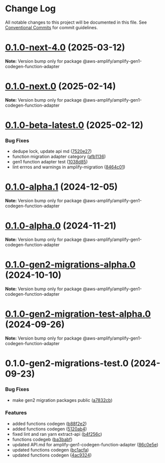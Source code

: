 # Change Log

All notable changes to this project will be documented in this file.
See [Conventional Commits](https://conventionalcommits.org) for commit guidelines.

# [0.1.0-next-4.0](https://github.com/aws-amplify/amplify-cli/compare/@aws-amplify/amplify-gen1-codegen-function-adapter@0.1.0-next.0...@aws-amplify/amplify-gen1-codegen-function-adapter@0.1.0-next-4.0) (2025-03-12)

**Note:** Version bump only for package @aws-amplify/amplify-gen1-codegen-function-adapter





# [0.1.0-next.0](https://github.com/aws-amplify/amplify-cli/compare/@aws-amplify/amplify-gen1-codegen-function-adapter@0.1.0-beta-latest.0...@aws-amplify/amplify-gen1-codegen-function-adapter@0.1.0-next.0) (2025-02-14)

**Note:** Version bump only for package @aws-amplify/amplify-gen1-codegen-function-adapter





# [0.1.0-beta-latest.0](https://github.com/aws-amplify/amplify-cli/compare/@aws-amplify/amplify-gen1-codegen-function-adapter@0.1.0-alpha.1...@aws-amplify/amplify-gen1-codegen-function-adapter@0.1.0-beta-latest.0) (2025-02-12)


### Bug Fixes

* dedupe lock, update api md ([7520e27](https://github.com/aws-amplify/amplify-cli/commit/7520e2760cc2fa0934f3c095f37aedc01b689161))
* function migration adapter category ([afb1136](https://github.com/aws-amplify/amplify-cli/commit/afb1136d5c1eb82e0aa7baf6c12784b06a72de17))
* gen1 function adapter test ([1038d85](https://github.com/aws-amplify/amplify-cli/commit/1038d8553ad3c670261070460dd4e740cb392b6e))
* lint errros and warnings in amplify-migration ([8464c01](https://github.com/aws-amplify/amplify-cli/commit/8464c019b70cadbb786b281b9f0b02ca057c402e))





# [0.1.0-alpha.1](https://github.com/aws-amplify/amplify-cli/compare/@aws-amplify/amplify-gen1-codegen-function-adapter@0.1.0-alpha.0...@aws-amplify/amplify-gen1-codegen-function-adapter@0.1.0-alpha.1) (2024-12-05)

**Note:** Version bump only for package @aws-amplify/amplify-gen1-codegen-function-adapter





# [0.1.0-alpha.0](https://github.com/aws-amplify/amplify-cli/compare/@aws-amplify/amplify-gen1-codegen-function-adapter@0.1.0-gen2-migrations-alpha.0...@aws-amplify/amplify-gen1-codegen-function-adapter@0.1.0-alpha.0) (2024-11-21)

**Note:** Version bump only for package @aws-amplify/amplify-gen1-codegen-function-adapter





# [0.1.0-gen2-migrations-alpha.0](https://github.com/aws-amplify/amplify-cli/compare/@aws-amplify/amplify-gen1-codegen-function-adapter@0.1.0-gen2-migration-test-alpha.0...@aws-amplify/amplify-gen1-codegen-function-adapter@0.1.0-gen2-migrations-alpha.0) (2024-10-10)

**Note:** Version bump only for package @aws-amplify/amplify-gen1-codegen-function-adapter





# [0.1.0-gen2-migration-test-alpha.0](https://github.com/aws-amplify/amplify-cli/compare/@aws-amplify/amplify-gen1-codegen-function-adapter@0.1.0-gen2-migrations-test.0...@aws-amplify/amplify-gen1-codegen-function-adapter@0.1.0-gen2-migration-test-alpha.0) (2024-09-26)

**Note:** Version bump only for package @aws-amplify/amplify-gen1-codegen-function-adapter





# 0.1.0-gen2-migrations-test.0 (2024-09-23)


### Bug Fixes

* make gen2 migration packages public ([a7832cb](https://github.com/aws-amplify/amplify-cli/commit/a7832cb622cabf3eec3f770393477256117ea47d))


### Features

* added functions codegen ([b88f2e2](https://github.com/aws-amplify/amplify-cli/commit/b88f2e2733940af6910af132b82af28912b26dcc))
* added functions codegen ([5120ab4](https://github.com/aws-amplify/amplify-cli/commit/5120ab4d5bcb30793f9ab4b42aec5a40a1ba2974))
* fixed lint and ran yarn extract-api ([b4f256c](https://github.com/aws-amplify/amplify-cli/commit/b4f256c3b433a38974f7a8612505d1c7c21befeb))
* functions codegeb ([ba3babf](https://github.com/aws-amplify/amplify-cli/commit/ba3babfb1403e8f740e1cfbf795707cdd085612f))
* updated API.md for amplify-gen1-codegen-function-adapter ([86c0e5e](https://github.com/aws-amplify/amplify-cli/commit/86c0e5efd6e61564089d546a86ed0b0fe7d653d1))
* updated functions codegen ([bc1acfa](https://github.com/aws-amplify/amplify-cli/commit/bc1acfa9ee8d78e31c3dcb0ec25d0672b0dab1c4))
* updated functions codegen ([4ac9324](https://github.com/aws-amplify/amplify-cli/commit/4ac932478633274e87524aea9eb9f48d3640d36c))
